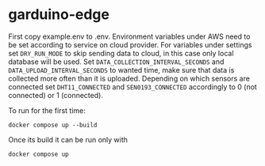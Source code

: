 # garduino-edge

First copy example.env to .env. Environment variables under AWS need to be set according to service on cloud provider. For variables under settings set `DRY_RUN_MODE` to skip sending data to cloud, in this case only local database will be used. Set `DATA_COLLECTION_INTERVAL_SECONDS` and `DATA_UPLOAD_INTERVAL_SECONDS` to wanted time, make sure that data is collected more often than it is uploaded. Depending on which sensors are connected set `DHT11_CONNECTED` and `SEN0193_CONNECTED` accordingly to 0 (not connected) or 1 (connected).

To run for the first time:

```
docker compose up --build
```

Once its build it can be run only with

```
docker compose up
```